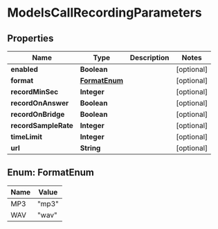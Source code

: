 

# ModelsCallRecordingParameters


## Properties

| Name | Type | Description | Notes |
|------------ | ------------- | ------------- | -------------|
|**enabled** | **Boolean** |  |  [optional] |
|**format** | [**FormatEnum**](#FormatEnum) |  |  [optional] |
|**recordMinSec** | **Integer** |  |  [optional] |
|**recordOnAnswer** | **Boolean** |  |  [optional] |
|**recordOnBridge** | **Boolean** |  |  [optional] |
|**recordSampleRate** | **Integer** |  |  [optional] |
|**timeLimit** | **Integer** |  |  [optional] |
|**url** | **String** |  |  [optional] |



## Enum: FormatEnum

| Name | Value |
|---- | -----|
| MP3 | &quot;mp3&quot; |
| WAV | &quot;wav&quot; |



